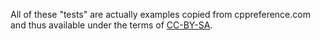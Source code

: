 All of these "tests" are actually examples copied from cppreference.com and thus available under the terms of [CC-BY-SA](https://en.cppreference.com/w/Cppreference:Copyright/CC-BY-SA).